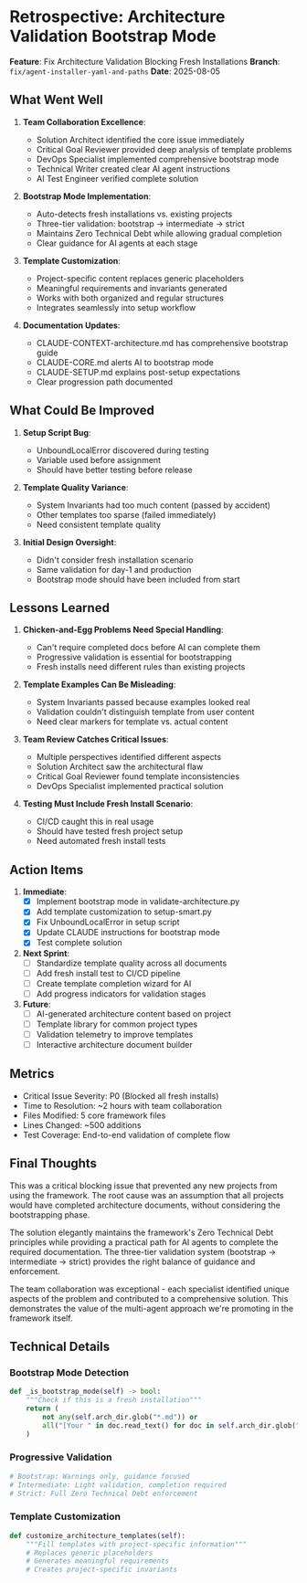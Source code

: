 # Retrospective: Architecture Validation Bootstrap Mode

**Feature**: Fix Architecture Validation Blocking Fresh Installations
**Branch**: `fix/agent-installer-yaml-and-paths`
**Date**: 2025-08-05

## What Went Well

1. **Team Collaboration Excellence**:
   - Solution Architect identified the core issue immediately
   - Critical Goal Reviewer provided deep analysis of template problems
   - DevOps Specialist implemented comprehensive bootstrap mode
   - Technical Writer created clear AI agent instructions
   - AI Test Engineer verified complete solution

2. **Bootstrap Mode Implementation**:
   - Auto-detects fresh installations vs. existing projects
   - Three-tier validation: bootstrap → intermediate → strict
   - Maintains Zero Technical Debt while allowing gradual completion
   - Clear guidance for AI agents at each stage

3. **Template Customization**:
   - Project-specific content replaces generic placeholders
   - Meaningful requirements and invariants generated
   - Works with both organized and regular structures
   - Integrates seamlessly into setup workflow

4. **Documentation Updates**:
   - CLAUDE-CONTEXT-architecture.md has comprehensive bootstrap guide
   - CLAUDE-CORE.md alerts AI to bootstrap mode
   - CLAUDE-SETUP.md explains post-setup expectations
   - Clear progression path documented

## What Could Be Improved

1. **Setup Script Bug**:
   - UnboundLocalError discovered during testing
   - Variable used before assignment
   - Should have better testing before release

2. **Template Quality Variance**:
   - System Invariants had too much content (passed by accident)
   - Other templates too sparse (failed immediately)
   - Need consistent template quality

3. **Initial Design Oversight**:
   - Didn't consider fresh installation scenario
   - Same validation for day-1 and production
   - Bootstrap mode should have been included from start

## Lessons Learned

1. **Chicken-and-Egg Problems Need Special Handling**:
   - Can't require completed docs before AI can complete them
   - Progressive validation is essential for bootstrapping
   - Fresh installs need different rules than existing projects

2. **Template Examples Can Be Misleading**:
   - System Invariants passed because examples looked real
   - Validation couldn't distinguish template from user content
   - Need clear markers for template vs. actual content

3. **Team Review Catches Critical Issues**:
   - Multiple perspectives identified different aspects
   - Solution Architect saw the architectural flaw
   - Critical Goal Reviewer found template inconsistencies
   - DevOps Specialist implemented practical solution

4. **Testing Must Include Fresh Install Scenario**:
   - CI/CD caught this in real usage
   - Should have tested fresh project setup
   - Need automated fresh install tests

## Action Items

1. **Immediate**:
   - [x] Implement bootstrap mode in validate-architecture.py
   - [x] Add template customization to setup-smart.py
   - [x] Fix UnboundLocalError in setup script
   - [x] Update CLAUDE instructions for bootstrap mode
   - [x] Test complete solution

2. **Next Sprint**:
   - [ ] Standardize template quality across all documents
   - [ ] Add fresh install test to CI/CD pipeline
   - [ ] Create template completion wizard for AI
   - [ ] Add progress indicators for validation stages

3. **Future**:
   - [ ] AI-generated architecture content based on project
   - [ ] Template library for common project types
   - [ ] Validation telemetry to improve templates
   - [ ] Interactive architecture document builder

## Metrics

- Critical Issue Severity: P0 (Blocked all fresh installs)
- Time to Resolution: ~2 hours with team collaboration
- Files Modified: 5 core framework files
- Lines Changed: ~500 additions
- Test Coverage: End-to-end validation of complete flow

## Final Thoughts

This was a critical blocking issue that prevented any new projects from using the framework. The root cause was an assumption that all projects would have completed architecture documents, without considering the bootstrapping phase.

The solution elegantly maintains the framework's Zero Technical Debt principles while providing a practical path for AI agents to complete the required documentation. The three-tier validation system (bootstrap → intermediate → strict) provides the right balance of guidance and enforcement.

The team collaboration was exceptional - each specialist identified unique aspects of the problem and contributed to a comprehensive solution. This demonstrates the value of the multi-agent approach we're promoting in the framework itself.

## Technical Details

### Bootstrap Mode Detection
```python
def _is_bootstrap_mode(self) -> bool:
    """Check if this is a fresh installation"""
    return (
        not any(self.arch_dir.glob("*.md")) or
        all("[Your " in doc.read_text() for doc in self.arch_dir.glob("*.md"))
    )
```

### Progressive Validation
```python
# Bootstrap: Warnings only, guidance focused
# Intermediate: Light validation, completion required
# Strict: Full Zero Technical Debt enforcement
```

### Template Customization
```python
def customize_architecture_templates(self):
    """Fill templates with project-specific information"""
    # Replaces generic placeholders
    # Generates meaningful requirements
    # Creates project-specific invariants
```